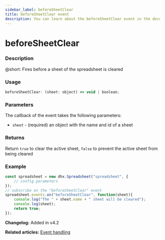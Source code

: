 ```yaml
---
sidebar_label: beforeSheetClear
title: beforeSheetClear event
description: You can learn about the beforeSheetClear event in the documentation of the DHTMLX JavaScript Spreadsheet library. Browse developer guides and API reference, try out code examples and live demos, and download a free 30-day evaluation version of DHTMLX Spreadsheet.
---
```


# beforeSheetClear

### Description

@short: Fires before a sheet of the spreadsheet is cleared

### Usage

~~~jsx
beforeSheetClear: (sheet: object) => void | boolean;
~~~

### Parameters

The callback of the event takes the following parameters:

- `sheet` - (required) an object  with the name and id of a sheet

### Returns

Return `true` to clear the active sheet, `false` to prevent the active sheet from being cleared

### Example

~~~jsx {5-9}
const spreadsheet = new dhx.Spreadsheet("spreadsheet", {
    // config parameters
});
// subscribe on the "beforeSheetClear" event
spreadsheet.events.on("beforeSheetClear", function(sheet){
    console.log("The " + sheet.name + " sheet will be cleared");
    console.log(sheet);
    return true;
});
~~~

**Changelog:** Added in v4.2

**Related articles:** [Event handling](handling_events.md)